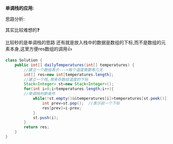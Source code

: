 **单调栈的应用:**

思路分析:

其实比较难想的❓

比较秒的是单调栈的思路
还有就是放入栈中的数据是数组的下标,而不是数组的元素本身,这里方便res数组的调用👍

```java
class Solution {
    public int[] dailyTemperatures(int[] temperatures) {
        //建立一个数组表示--->每个温度需要等几天
        int[] res=new int[temperatures.length];
        //建立一个栈,用来存数组温度的下标
        Stack<Integer> st=new Stack<Integer>();
        for(int i=0;i<temperatures.length;i++){
        //单调栈判断条件
            while(!st.empty()&&temperatures[i]>temperatures[st.peek()]){
                int prev=st.pop();  //表示前一个下标
                res[prev]=i-prev;
            }
            st.push(i);
        }
        return res; 
    }
}
```

